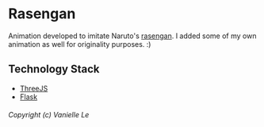 # Rasengan
Animation developed to imitate Naruto's [rasengan](http://naruto.wikia.com/wiki/Rasengan). I added some of my own animation as well for originality purposes. :)

## Technology Stack
- [ThreeJS](https://threejs.org/)
- [Flask](http://flask.pocoo.org/)

###### Copyright (c) Vanielle Le
